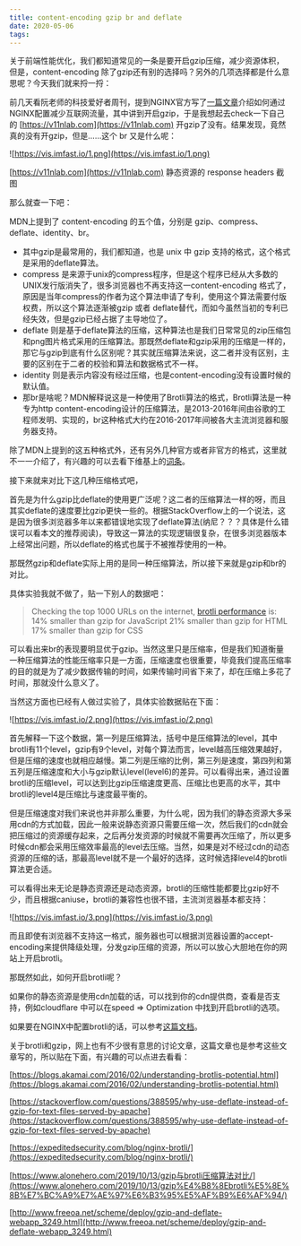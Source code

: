 ```yaml
---
title: content-encoding gzip br and deflate
date: 2020-05-06
tags:
---
```


关于前端性能优化，我们都知道常见的一条是要开启gzip压缩，减少资源体积，但是，content-encoding 除了gzip还有别的选择吗？另外的几项选择都是什么意思呢？今天我们就来捋一捋：

前几天看阮老师的科技爱好者周刊，提到NGINX官方写了[一篇文章](https://www.nginx.com/blog/help-the-world-by-healing-your-nginx-configuration/)介绍如何通过NGINX配置减少互联网流量，其中讲到开启gzip，于是我想起去check一下自己的 [https://v11nlab.com](https://v11nlab.com) 开gzip了没有。结果发现，竟然真的没有开gzip，但是……这个 br 又是什么呢：

![https://vis.imfast.io/1.png](https://vis.imfast.io/1.png)

[https://v11nlab.com](https://v11nlab.com) 静态资源的 response headers 截图

那么就查一下吧：

MDN上提到了 content-encoding 的五个值，分别是 gzip、compress、deflate、identity、br。

- 其中gzip是最常用的，我们都知道，也是 unix 中 gzip 支持的格式，这个格式是采用的deflate算法。
- compress 是来源于unix的compress程序，但是这个程序已经从大多数的UNIX发行版消失了，很多浏览器也不再支持这一content-encoding 格式了，原因是当年compress的作者为这个算法申请了专利，使用这个算法需要付版权费，所以这个算法逐渐被gzip 或者 deflate替代，而如今虽然当初的专利已经失效，但是gzip已经占据了主导地位了。
- deflate 则是基于deflate算法的压缩，这种算法也是我们日常常见的zip压缩包和png图片格式采用的压缩算法。那既然deflate和gzip采用的压缩是一样的，那它与gzip到底有什么区别呢？其实就压缩算法来说，这二者并没有区别，主要的区别在于二者的校验和算法和数据格式不一样。
- identity 则是表示内容没有经过压缩，也是content-encoding没有设置时候的默认值。
- 那br是啥呢？MDN解释说这是一种使用了Brotli算法的格式，Brotli算法是一种专为http content-encoding设计的压缩算法，是2013-2016年间由谷歌的工程师发明、实现的，br这种格式大约在2016-2017年间被各大主流浏览器和服务器支持。

除了MDN上提到的这五种格式外，还有另外几种官方或者非官方的格式，这里就不一一介绍了，有兴趣的可以去看下维基上的[词条](https://en.wikipedia.org/wiki/HTTP_compression)。

接下来就来对比下这几种压缩格式吧，

首先是为什么gzip比deflate的使用更广泛呢？这二者的压缩算法一样的呀，而且其实deflate的速度要比gzip更快一些的。根据StackOverflow上的一个说法，这是因为很多浏览器多年以来都错误地实现了deflate算法(纳尼？？？具体是什么错误可以看本文的推荐阅读)，导致这一算法的实现逻辑很复杂，在很多浏览器版本上经常出问题，所以deflate的格式也属于不被推荐使用的一种。

那既然gzip和deflate实际上用的是同一种压缩算法，所以接下来就是gzip和br的对比。

具体实验我就不做了，贴一下别人的数据吧：

> Checking the top 1000 URLs on the internet, [brotli performance](https://blogs.akamai.com/2016/02/understanding-brotlis-potential.html) is:
14% smaller than gzip for JavaScript
21% smaller than gzip for HTML
17% smaller than gzip for CSS

可以看出来br的表现要明显优于gzip。当然这里只是压缩率，但是我们知道衡量一种压缩算法的性能压缩率只是一方面，压缩速度也很重要，毕竟我们提高压缩率的目的就是为了减少数据传输的时间，如果传输时间省下来了，却在压缩上多花了时间，那就没什么意义了。

当然这方面也已经有人做过实验了，具体实验数据贴在下面：

![https://vis.imfast.io/2.png](https://vis.imfast.io/2.png)

首先解释一下这个数据，第一列是压缩算法，括号中是压缩算法的level，其中brotli有11个level，gzip有9个level，对每个算法而言，level越高压缩效果越好，但是压缩的速度也就相应越慢。第二列是压缩的比例，第三列是速度，第四列和第五列是压缩速度和大小与gzip默认level(level6)的差异。可以看得出来，通过设置brotli的压缩level，可以达到比gzip压缩速度更高、压缩比也更高的水平，其中brotli的level4是压缩比与速度最平衡的。

但是压缩速度对我们来说也并非那么重要，为什么呢，因为我们的静态资源大多采用cdn的方式加载，因此一般来说静态资源只需要压缩一次，然后我们的cdn就会把压缩过的资源缓存起来，之后再分发资源的时候就不需要再次压缩了，所以更多时候cdn都会采用压缩效率最高的level去压缩。当然，如果是对不经过cdn的动态资源的压缩的话，那最高level就不是一个最好的选择，这时候选择level4的brotli算法更合适。

可以看得出来无论是静态资源还是动态资源，brotli的压缩性能都要比gzip好不少，而且根据caniuse，brotli的兼容性也很不错，主流浏览器基本都支持：

![https://vis.imfast.io/3.png](https://vis.imfast.io/3.png)

而且即使有浏览器不支持这一格式，服务器也可以根据浏览器设置的accept-encoding来提供降级处理，分发gzip压缩的资源，所以可以放心大胆地在你的网站上开启brotli。

那既然如此，如何开启brotli呢？

如果你的静态资源是使用cdn加载的话，可以找到你的cdn提供商，查看是否支持，例如cloudflare 中可以在speed ⇒ Optimization 中找到开启brotli的选项。

如果要在NGINX中配置brotli的话，可以参考[这篇文档](https://docs.nginx.com/nginx/admin-guide/dynamic-modules/brotli/)。

关于brotli和gzip，网上也有不少很有意思的讨论文章，这篇文章也是参考这些文章写的，所以贴在下面，有兴趣的可以点进去看看：

[https://blogs.akamai.com/2016/02/understanding-brotlis-potential.html](https://blogs.akamai.com/2016/02/understanding-brotlis-potential.html)

[https://stackoverflow.com/questions/388595/why-use-deflate-instead-of-gzip-for-text-files-served-by-apache](https://stackoverflow.com/questions/388595/why-use-deflate-instead-of-gzip-for-text-files-served-by-apache)

[https://expeditedsecurity.com/blog/nginx-brotli/](https://expeditedsecurity.com/blog/nginx-brotli/)

[https://www.alonehero.com/2019/10/13/gzip与brotli压缩算法对比/](https://www.alonehero.com/2019/10/13/gzip%E4%B8%8Ebrotli%E5%8E%8B%E7%BC%A9%E7%AE%97%E6%B3%95%E5%AF%B9%E6%AF%94/)

[http://www.freeoa.net/scheme/deploy/gzip-and-deflate-webapp_3249.html](http://www.freeoa.net/scheme/deploy/gzip-and-deflate-webapp_3249.html)
